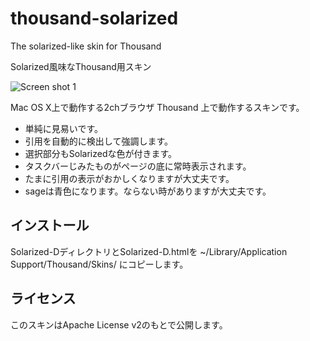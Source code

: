 thousand-solarized
==================

The solarized-like skin for Thousand

Solarized風味なThousand用スキン

![Screen shot 1](https://raw.github.com/Windymelt/thousand-solarized/screenshots/screenshot1.png?raw=true "shot")

Mac OS X上で動作する2chブラウザ Thousand 上で動作するスキンです。

* 単純に見易いです。
* 引用を自動的に検出して強調します。
* 選択部分もSolarizedな色が付きます。
* タスクバーじみたものがページの底に常時表示されます。
* たまに引用の表示がおかしくなりますが大丈夫です。
* sageは青色になります。ならない時がありますが大丈夫です。

インストール
------------

Solarized-DディレクトリとSolarized-D.htmlを ~/Library/Application Support/Thousand/Skins/ にコピーします。

ライセンス
----------

このスキンはApache License v2のもとで公開します。
